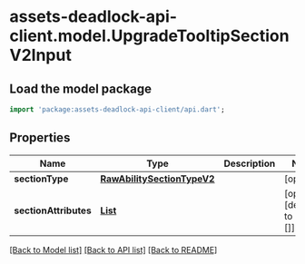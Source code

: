 # assets-deadlock-api-client.model.UpgradeTooltipSectionV2Input

## Load the model package
```dart
import 'package:assets-deadlock-api-client/api.dart';
```

## Properties
Name | Type | Description | Notes
------------ | ------------- | ------------- | -------------
**sectionType** | [**RawAbilitySectionTypeV2**](RawAbilitySectionTypeV2.md) |  | [optional] 
**sectionAttributes** | [**List<UpgradeTooltipSectionAttributeV2>**](UpgradeTooltipSectionAttributeV2.md) |  | [optional] [default to const []]

[[Back to Model list]](../README.md#documentation-for-models) [[Back to API list]](../README.md#documentation-for-api-endpoints) [[Back to README]](../README.md)


